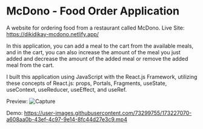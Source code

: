 # McDono - Food Order Application

A website for ordering food from a restaurant called McDono. Live Site: https://dikidikay-mcdono.netlify.app/

In this application, you can add a meal to the cart from the available meals, and in the cart, 
you can also increase the amount of the meal you just added and decrease the amount of the added meal or remove the added meal from the cart.

I built this application using JavaScript with the React.js Framework, utilizing these concepts of React.js: props, Portals, Fragments, useState, useContext, useReducer, useEffect, and useRef.

Preview:
![Capture](https://user-images.githubusercontent.com/73299755/173226665-d02a794e-be17-477c-9672-2b8d9804eff9.PNG)

Demo:
https://user-images.githubusercontent.com/73299755/173227070-a608aa0b-43ef-4c97-9e14-8fc44d27e3c9.mp4

